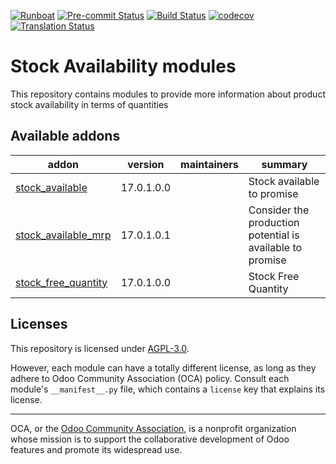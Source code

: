 
[![Runboat](https://img.shields.io/badge/runboat-Try%20me-875A7B.png)](https://runboat.odoo-community.org/builds?repo=OCA/stock-logistics-availability&target_branch=17.0)
[![Pre-commit Status](https://github.com/OCA/stock-logistics-availability/actions/workflows/pre-commit.yml/badge.svg?branch=17.0)](https://github.com/OCA/stock-logistics-availability/actions/workflows/pre-commit.yml?query=branch%3A17.0)
[![Build Status](https://github.com/OCA/stock-logistics-availability/actions/workflows/test.yml/badge.svg?branch=17.0)](https://github.com/OCA/stock-logistics-availability/actions/workflows/test.yml?query=branch%3A17.0)
[![codecov](https://codecov.io/gh/OCA/stock-logistics-availability/branch/17.0/graph/badge.svg)](https://codecov.io/gh/OCA/stock-logistics-availability)
[![Translation Status](https://translation.odoo-community.org/widgets/stock-logistics-availability-17-0/-/svg-badge.svg)](https://translation.odoo-community.org/engage/stock-logistics-availability-17-0/?utm_source=widget)

<!-- /!\ do not modify above this line -->

# Stock Availability modules

 This repository contains modules to provide more information about product stock availability in terms of quantities

<!-- /!\ do not modify below this line -->

<!-- prettier-ignore-start -->

[//]: # (addons)

Available addons
----------------
addon | version | maintainers | summary
--- | --- | --- | ---
[stock_available](stock_available/) | 17.0.1.0.0 |  | Stock available to promise
[stock_available_mrp](stock_available_mrp/) | 17.0.1.0.1 |  | Consider the production potential is available to promise
[stock_free_quantity](stock_free_quantity/) | 17.0.1.0.0 |  | Stock Free Quantity

[//]: # (end addons)

<!-- prettier-ignore-end -->

## Licenses

This repository is licensed under [AGPL-3.0](LICENSE).

However, each module can have a totally different license, as long as they adhere to Odoo Community Association (OCA)
policy. Consult each module's `__manifest__.py` file, which contains a `license` key
that explains its license.

----
OCA, or the [Odoo Community Association](http://odoo-community.org/), is a nonprofit
organization whose mission is to support the collaborative development of Odoo features
and promote its widespread use.

